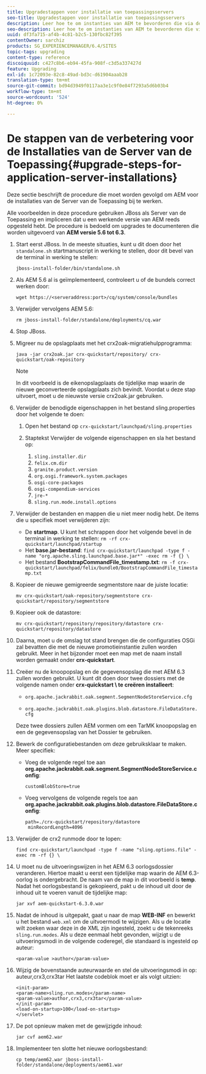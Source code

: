 ```yaml
---
title: Upgradestappen voor installatie van toepassingsservers
seo-title: Upgradestappen voor installatie van toepassingsservers
description: Leer hoe te om instanties van AEM te bevorderen die via de Servers van de Toepassing worden opgesteld.
seo-description: Leer hoe te om instanties van AEM te bevorderen die via de Servers van de Toepassing worden opgesteld.
uuid: df3fa715-af4b-4c81-b2c5-130fbc82f395
contentOwner: sarchiz
products: SG_EXPERIENCEMANAGER/6.4/SITES
topic-tags: upgrading
content-type: reference
discoiquuid: c427c8b6-eb94-45fa-908f-c3d5a337427d
feature: Upgrading
exl-id: 1c72093e-82c8-49ad-bd3c-d61904aaab28
translation-type: tm+mt
source-git-commit: bd94d3949f0117aa3e1c9f0e84f7293a5d6b03b4
workflow-type: tm+mt
source-wordcount: '524'
ht-degree: 0%

---
```


# De stappen van de verbetering voor de Installaties van de Server van de Toepassing{#upgrade-steps-for-application-server-installations}

Deze sectie beschrijft de procedure die moet worden gevolgd om AEM voor de installaties van de Server van de Toepassing bij te werken.

Alle voorbeelden in deze procedure gebruiken JBoss als Server van de Toepassing en impliceren dat u een werkende versie van AEM reeds opgesteld hebt. De procedure is bedoeld om upgrades te documenteren die worden uitgevoerd van **AEM versie 5.6 tot 6.3**.

1. Start eerst JBoss. In de meeste situaties, kunt u dit doen door het `standalone.sh` startmanuscript in werking te stellen, door dit bevel van de terminal in werking te stellen:

   ```shell
   jboss-install-folder/bin/standalone.sh
   ```

1. Als AEM 5.6 al is geïmplementeerd, controleert u of de bundels correct werken door:

   ```shell
   wget https://<serveraddress:port>/cq/system/console/bundles
   ```

1. Verwijder vervolgens AEM 5.6:

   ```shell
   rm jboss-install-folder/standalone/deployments/cq.war
   ```

1. Stop JBoss.

1. Migreer nu de opslagplaats met het crx2oak-migratiehulpprogramma:

   ```shell
   java -jar crx2oak.jar crx-quickstart/repository/ crx-quickstart/oak-repository
   ```

   >[!NOTE]
   >
   >In dit voorbeeld is de eikenopslagplaats de tijdelijke map waarin de nieuwe geconverteerde opslagplaats zich bevindt. Voordat u deze stap uitvoert, moet u de nieuwste versie crx2oak.jar gebruiken.

1. Verwijder de benodigde eigenschappen in het bestand sling.properties door het volgende te doen:

   1. Open het bestand op `crx-quickstart/launchpad/sling.properties`
   1. Staptekst Verwijder de volgende eigenschappen en sla het bestand op:

      1. `sling.installer.dir`
      1. `felix.cm.dir`
      1. `granite.product.version`
      1. `org.osgi.framework.system.packages`
      1. `osgi-core-packages`
      1. `osgi-compendium-services`
      1. `jre-*`
      1. `sling.run.mode.install.options`

1. Verwijder de bestanden en mappen die u niet meer nodig hebt. De items die u specifiek moet verwijderen zijn:

   * De **startmap**. U kunt het schrappen door het volgende bevel in de terminal in werking te stellen: `rm -rf crx-quickstart/launchpad/startup`
   * Het **base.jar-bestand**: `find crx-quickstart/launchpad -type f -name "org.apache.sling.launchpad.base.jar*" -exec rm -f {} \`
   * Het bestand **BootstrapCommandFile_timestamp.txt**: `rm -f crx-quickstart/launchpad/felix/bundle0/BootstrapCommandFile_timestamp.txt`

1. Kopieer de nieuwe gemigreerde segmentstore naar de juiste locatie:

   ```shell
   mv crx-quickstart/oak-repository/segmentstore crx-quickstart/repository/segmentstore
   ```

1. Kopieer ook de datastore:

   ```shell
   mv crx-quickstart/repository/repository/datastore crx-quickstart/repository/datastore
   ```

1. Daarna, moet u de omslag tot stand brengen die de configuraties OSGi zal bevatten die met de nieuwe promotieinstantie zullen worden gebruikt. Meer in het bijzonder moet een map met de naam install worden gemaakt onder **crx-quickstart**.

1. Creëer nu de knoopopslag en de gegevensopslag die met AEM 6.3 zullen worden gebruikt. U kunt dit doen door twee dossiers met de volgende namen onder **crx-quickstart \ te creëren installeert**:

   * `org.apache.jackrabbit.oak.segment.SegmentNodeStoreService.cfg`

   * `org.apache.jackrabbit.oak.plugins.blob.datastore.FileDataStore.cfg`

   Deze twee dossiers zullen AEM vormen om een TarMK knoopopslag en een de gegevensopslag van het Dossier te gebruiken.

1. Bewerk de configuratiebestanden om deze gebruiksklaar te maken. Meer specifiek:

   * Voeg de volgende regel toe aan **org.apache.jackrabbit.oak.segment.SegmentNodeStoreService.config**:

      `customBlobStore=true`

   * Voeg vervolgens de volgende regels toe aan **org.apache.jackrabbit.oak.plugins.blob.datastore.FileDataStore.config**:

      ```
      path=./crx-quickstart/repository/datastore
       minRecordLength=4096
      ```

1. Verwijder de crx2 runmode door te lopen:

   ```shell
   find crx-quickstart/launchpad -type f -name "sling.options.file" -exec rm -rf {} \
   ```

1. U moet nu de uitvoeringswijzen in het AEM 6.3 oorlogsdossier veranderen. Hiertoe maakt u eerst een tijdelijke map waarin de AEM 6.3-oorlog is ondergebracht. De naam van de map in dit voorbeeld is **temp**. Nadat het oorlogsbestand is gekopieerd, pakt u de inhoud uit door de inhoud uit te voeren vanuit de tijdelijke map:

   ```shell
   jar xvf aem-quickstart-6.3.0.war
   ```

1. Nadat de inhoud is uitgepakt, gaat u naar de map **WEB-INF** en bewerkt u het bestand `web.xml` om de uitvoermodi te wijzigen. Als u de locatie wilt zoeken waar deze in de XML zijn ingesteld, zoekt u de tekenreeks `sling.run.modes`. Als u deze eenmaal hebt gevonden, wijzigt u de uitvoeringsmodi in de volgende coderegel, die standaard is ingesteld op auteur:

   ```shell
   <param-value >author</param-value>
   ```

1. Wijzig de bovenstaande auteurwaarde en stel de uitvoeringsmodi in op: auteur,crx3,crx3tar Het laatste codeblok moet er als volgt uitzien:

   ```
   <init-param>
   <param-name>sling.run.modes</param-name>
   <param-value>author,crx3,crx3tar</param-value>
   </init-param>
   <load-on-startup>100</load-on-startup>
   </servlet>
   ```

1. De pot opnieuw maken met de gewijzigde inhoud:

   ```shell
   jar cvf aem62.war
   ```

1. Implementeer ten slotte het nieuwe oorlogsbestand:

   ```shell
   cp temp/aem62.war jboss-install-folder/standalone/deployments/aem61.war
   ```
